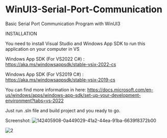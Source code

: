 # WinUI3-Serial-Port-Communication
Basic Serial Port Communication Program with WinUI3

INSTALLATION

You need to install Visual Studio and Windows App SDK to run this application on your computer in VS

Windows App SDK (For VS2022 C#) : https://aka.ms/windowsappsdk/stable-vsix-2022-cs

Windows App SDK (For VS2019 C#) : https://aka.ms/windowsappsdk/stable-vsix-2019-cs

You can find more information in here: https://docs.microsoft.com/en-us/windows/apps/windows-app-sdk/set-up-your-development-environment?tabs=vs-2022

Just run .sln file and build project and you ready to go.

Screenshot:
![142405908-0a449029-41a2-44ea-91ba-6639f8372b00](https://user-images.githubusercontent.com/35468866/142761957-9c3f2fc4-ddcd-4ab6-a87d-30525fbd2813.png)

![2](https://user-images.githubusercontent.com/35468866/142762038-f1e115b1-16ac-40e8-9ddf-4dfd10efb74d.png)
